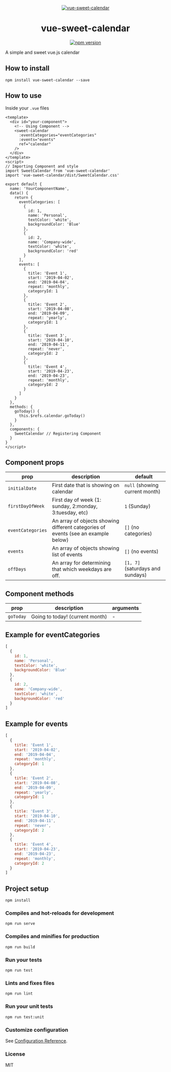 <p align="center">
  <a href="#">
    <img src="https://github.com/maryayi/vue-sweet-calendar/blob/master/src/assets/vue-sweet-calendar.png?raw=true" alt="vue-sweet-calendar" />
  </a>
</p>

<h1 align="center" >vue-sweet-calendar</h1>

<p align="center" class="badges" >
  <a href="https://www.npmjs.com/package/vue-sweet-calendar"><img src="https://badge.fury.io/js/vue-sweet-calendar.svg" alt="npm version" /></a>
</p>

A simple and sweet vue.js calendar

## How to install

```
npm install vue-sweet-calendar --save
```

## How to use

Inside your `.vue` files

```vue
<template>
  <div id="your-component">
    <!-- Using Component -->
    <sweet-calendar
      :eventCategories="eventCategories"
      :events="events"
      ref="calendar"
    />
  </div>
</template>
<script>
// Importing Component and style
import SweetCalendar from 'vue-sweet-calendar'
import 'vue-sweet-calendar/dist/SweetCalendar.css'

export default {
  name: 'YourComponentName',
  data() {
    return {
      eventCategories: [
        {
          id: 1,
          name: 'Personal',
          textColor: 'white',
          backgroundColor: 'Blue'
        },
        {
          id: 2,
          name: 'Company-wide',
          textColor: 'white',
          backgroundColor: 'red'
        }
      ],
      events: [
        {
          title: 'Event 1',
          start: '2019-04-02',
          end: '2019-04-04',
          repeat: 'monthly',
          categoryId: 1
        },
        {
          title: 'Event 2',
          start: '2019-04-08',
          end: '2019-04-09',
          repeat: 'yearly',
          categoryId: 1
        },
        {
          title: 'Event 3',
          start: '2019-04-10',
          end: '2019-04-11',
          repeat: 'never',
          categoryId: 2
        },
        {
          title: 'Event 4',
          start: '2019-04-23',
          end: '2019-04-23',
          repeat: 'monthly',
          categoryId: 2
        }
      ]
    }
  },
  methods: {
    goToday() {
      this.$refs.calendar.goToday()
    }
  },
  components: {
    SweetCalendar // Registering Component
  }
}
</script>
```

## Component props

| prop              | description                                                                       | default                          |
| ----------------- | --------------------------------------------------------------------------------- | -------------------------------- |
| `initialDate`     | First date that is showing on calendar                                            | `null` (showing current month)   |
| `firstDayOfWeek`  | First day of week (1: sunday, 2:monday, 3:tuesday, etc)                           | `1` (Sunday)                     |
| `eventCategories` | An array of objects showing different categories of events (see an example below) | `[]` (no categories)             |
| `events`          | An array of objects showing list of events                                        | `[]` (no events)                 |
| `offDays`         | An array for determining that which weekdays are off.                             | `[1, 7]` (saturdays and sundays) |

## Component methods

| prop      | description                     | arguments |
| --------- | ------------------------------- | --------- |
| `goToday` | Going to today! (current month) | -         |

## Example for eventCategories

```javascript
[
  {
    id: 1,
    name: 'Personal',
    textColor: 'white',
    backgroundColor: 'Blue'
  },
  {
    id: 2,
    name: 'Company-wide',
    textColor: 'white',
    backgroundColor: 'red'
  }
]
```

## Example for events

```javascript
[
  {
    title: 'Event 1',
    start: '2019-04-02',
    end: '2019-04-04',
    repeat: 'monthly',
    categoryId: 1
  },
  {
    title: 'Event 2',
    start: '2019-04-08',
    end: '2019-04-09',
    repeat: 'yearly',
    categoryId: 1
  },
  {
    title: 'Event 3',
    start: '2019-04-10',
    end: '2019-04-11',
    repeat: 'never',
    categoryId: 2
  },
  {
    title: 'Event 4',
    start: '2019-04-23',
    end: '2019-04-23',
    repeat: 'monthly',
    categoryId: 2
  }
]
```

## Project setup

```
npm install
```

### Compiles and hot-reloads for development

```
npm run serve
```

### Compiles and minifies for production

```
npm run build
```

### Run your tests

```
npm run test
```

### Lints and fixes files

```
npm run lint
```

### Run your unit tests

```
npm run test:unit
```

### Customize configuration

See [Configuration Reference](https://cli.vuejs.org/config/).

### License

MIT
